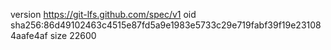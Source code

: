 version https://git-lfs.github.com/spec/v1
oid sha256:86d49102463c4515e87fd5a9e1983e5733c29e719fabf39f19e231084aafe4af
size 22600

